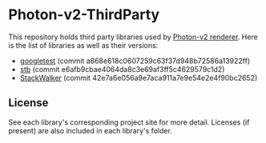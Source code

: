 # Photon-v2-ThirdParty

This repository holds third party libraries used by [Photon-v2 renderer](https://github.com/TzuChieh/Photon-v2). Here is the list of libraries as well as their versions:

* [googletest](https://github.com/google/googletest) (commit a868e618c0607259c63f37d948b72586a13922ff)
* [stb](https://github.com/nothings/stb) (commit e6afb9cbae4064da8c3e69af3ff5c4629579c1d2)
* [StackWalker](https://github.com/JochenKalmbach/StackWalker) (commit 42e7a6e056a9e7aca911a7e9e54e2e4f90bc2652)

## License

See each library's corresponding project site for more detail. Licenses (if present) are also included in each library's folder.